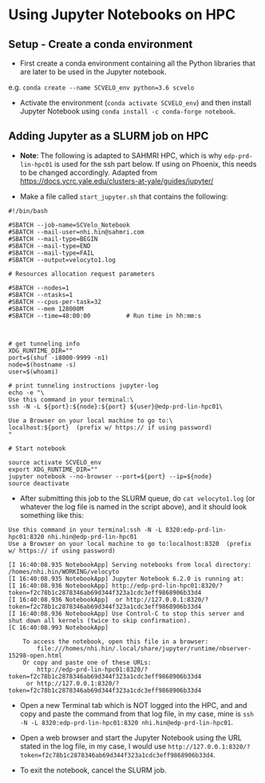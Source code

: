 # Using Jupyter Notebooks on HPC

## Setup - Create a conda environment

- First create a conda environment containing all the Python libraries that are later to be used in the Jupyter notebook. 

e.g. `conda create --name SCVELO_env python=3.6 scvelo`

- Activate the environment (`conda activate SCVELO_env`) and then install Jupyter Notebook using `conda install -c conda-forge notebook`. 

## Adding Jupyter as a SLURM job on HPC

- **Note**: The following is adapted to SAHMRI HPC, which is why `edp-prd-lin-hpc01` is used for the ssh part below. If using on Phoenix, this needs to be changed accordingly. Adapted from https://docs.ycrc.yale.edu/clusters-at-yale/guides/jupyter/

- Make a file called `start_jupyter.sh` that contains the following:

```
#!/bin/bash

#SBATCH --job-name=SCVelo_Notebook
#SBATCH --mail-user=nhi.hin@sahmri.com
#SBATCH --mail-type=BEGIN
#SBATCH --mail-type=END
#SBATCH --mail-type=FAIL
#SBATCH --output=velocyto1.log

# Resources allocation request parameters

#SBATCH --nodes=1
#SBATCH --ntasks=1
#SBATCH --cpus-per-task=32
#SBATCH --mem 128000M
#SBATCH --time=48:00:00          # Run time in hh:mm:s



# get tunneling info
XDG_RUNTIME_DIR=""
port=$(shuf -i8000-9999 -n1)
node=$(hostname -s)
user=$(whoami)

# print tunneling instructions jupyter-log
echo -e "\
Use this command in your terminal:\
ssh -N -L ${port}:${node}:${port} ${user}@edp-prd-lin-hpc01\

Use a Browser on your local machine to go to:\
localhost:${port}  (prefix w/ https:// if using password)
"

# Start notebook

source activate SCVELO_env
export XDG_RUNTIME_DIR=""
jupyter notebook --no-browser --port=${port} --ip=${node}
source deactivate
```

- After submitting this job to the SLURM queue, do `cat velocyto1.log` (or whatever the log file is named in the script above), and it should look something like this:

```
Use this command in your terminal:ssh -N -L 8320:edp-prd-lin-hpc01:8320 nhi.hin@edp-prd-lin-hpc01
Use a Browser on your local machine to go to:localhost:8320  (prefix w/ https:// if using password)

[I 16:40:08.935 NotebookApp] Serving notebooks from local directory: /homes/nhi.hin/WORKING/velocyto
[I 16:40:08.935 NotebookApp] Jupyter Notebook 6.2.0 is running at:
[I 16:40:08.936 NotebookApp] http://edp-prd-lin-hpc01:8320/?token=f2c78b1c2878346ab69d344f323a1cdc3eff9868906b33d4
[I 16:40:08.936 NotebookApp]  or http://127.0.0.1:8320/?token=f2c78b1c2878346ab69d344f323a1cdc3eff9868906b33d4
[I 16:40:08.936 NotebookApp] Use Control-C to stop this server and shut down all kernels (twice to skip confirmation).
[C 16:40:08.993 NotebookApp]

    To access the notebook, open this file in a browser:
        file:///homes/nhi.hin/.local/share/jupyter/runtime/nbserver-15298-open.html
    Or copy and paste one of these URLs:
        http://edp-prd-lin-hpc01:8320/?token=f2c78b1c2878346ab69d344f323a1cdc3eff9868906b33d4
     or http://127.0.0.1:8320/?token=f2c78b1c2878346ab69d344f323a1cdc3eff9868906b33d4
```

- Open a new Terminal tab which is NOT logged into the HPC, and and copy and paste the command from that log file, in my case, mine is `ssh -N -L 8320:edp-prd-lin-hpc01:8320 nhi.hin@edp-prd-lin-hpc01`. 

- Open a web browser and start the Jupyter Notebook using the URL stated in the log file, in my case, I would use `http://127.0.0.1:8320/?token=f2c78b1c2878346ab69d344f323a1cdc3eff9868906b33d4`.

- To exit the notebook, cancel the SLURM job. 
